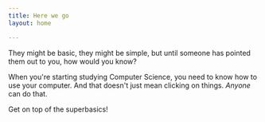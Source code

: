 ```yaml
---
title: Here we go
layout: home

---
```


They might be basic, they might be simple, but until someone
has pointed them out to you, how would you know?

When you're starting studying Computer Science, you need to know
how to use your computer. And that doesn't just mean
clicking on things. _Anyone_ can do that.

Get on top of the superbasics!

